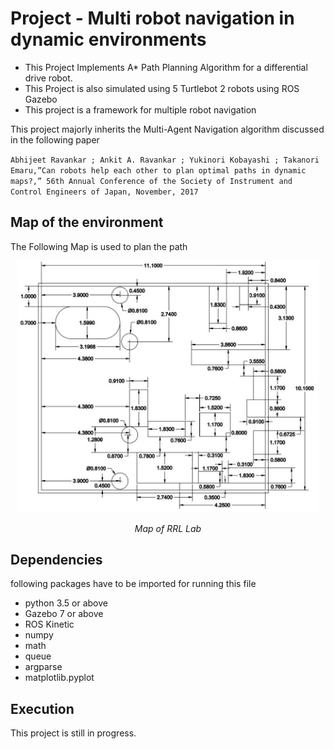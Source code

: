 # Project - Multi robot navigation in dynamic environments

* This Project Implements A* Path Planning Algorithm for a differential drive robot.
* This Project is also simulated using 5 Turtlebot 2 robots using ROS Gazebo
* This project is a framework for multiple robot navigation

This project majorly inherits the Multi-Agent Navigation algorithm discussed in the following paper

`Abhijeet Ravankar ; Ankit A. Ravankar ; Yukinori Kobayashi ; Takanori
Emaru,”Can robots help each other to plan optimal paths in dynamic
maps?,” 56th Annual Conference of the Society of Instrument and
Control Engineers of Japan, November, 2017`

## Map of the environment 
The Following Map is used to plan the path

<p align="center">
<img src="images/rrl_map.JPG" alt="map" width="480">
</p>
<p align="center">
<em>Map of RRL Lab</em>
</p>

## Dependencies
following packages have to be imported for running this file 

* python 3.5 or above
* Gazebo 7 or above
* ROS Kinetic
* numpy
* math
* queue
* argparse
* matplotlib.pyplot

## Execution
This project is still in progress.
